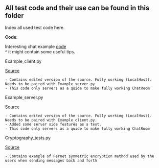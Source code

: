 ## All test code and their use can be found in this folder
Index all used test code here.


**Code:**

Interesting chat example [code](https://github.com/Eisah-Jones/MultiRoom-Chat/tree/master/Multi-Room%20Chat)\
^ it might contain some useful tips.


Example_client.py

[Source](https://www.neuralnine.com/tcp-chat-in-python/)

    - Contains edited version of the source. Fully working (LocalHost). Needs to be paired with Example_server.py
    - This code only servers as a quide to make fully working ChatRoom

Example_server.py

[Source](https://www.neuralnine.com/tcp-chat-in-python/)

    - Contains edited version of the source. Fully working (LocalHost). Needs to be paired with Example_client.py.
    - Added some server side features as a test.
    - This code only servers as a quide to make fully working ChatRoom

Cryptography_tests.py

[Source](https://www.geeksforgeeks.org/fernet-symmetric-encryption-using-cryptography-module-in-python/)

    - Contains example of Fernet symmetric encryption method used by the users when sending messages back and forth
